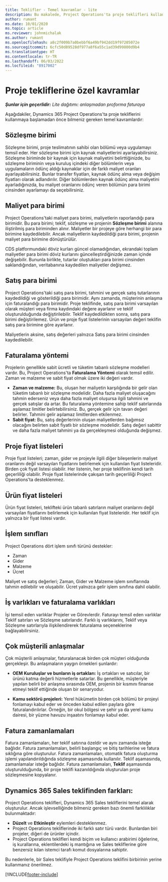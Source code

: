 ```yaml
---
title: Teklifler - Temel kavramlar - lite
description: Bu makalede, Project Operations'ta proje teklifleri kullanma hakkında bilgiler yer almaktadır.
author: rumant
ms.date: 10/01/2020
ms.topic: article
ms.reviewer: johnmichalak
ms.author: rumant
ms.openlocfilehash: a8c2f009b7a0bebbf6a49bf942dd19f97205072e
ms.sourcegitcommit: 6cfc50d89528df977a8f6a55c1ad39d99800d9b4
ms.translationtype: HT
ms.contentlocale: tr-TR
ms.lasthandoff: 06/03/2022
ms.locfileid: "8917002"
---
```

# <a name="concepts-unique-to-project-quotes"></a>Proje tekliflerine özel kavramlar

_**Şunlar için geçerlidir:** Lite dağıtımı: anlaşmadan proforma faturaya_


Aşağıdakiler, Dynamics 365 Project Operations'ta proje tekliflerini kullanmaya başlamadan önce bilmeniz gereken temel kavramlardır:

## <a name="contracting-unit"></a>Sözleşme birimi

Sözleşme birimi, proje teslimatının sahibi olan bölümü veya uygulamayı temsil eder. Her sözleşme birimi için kaynak maliyetlerini ayarlayabilirsiniz. Sözleşme biriminde bir kaynak için kaynak maliyetini belirttiğinizde, bu sözleşme biriminin veya kuruluş içindeki diğer bölümlerin veya uygulamaların ödünç aldığı kaynaklar için de farklı maliyet oranları ayarlayabilirsiniz. Bunlar transfer fiyatları, kaynak ödünç alma veya değişim fiyatları olarak adlandırılır. Diğer bölümlerden kaynak ödünç alma maliyetini ayarladığınızda, bu maliyet oranlarını ödünç veren bölümün para birimi cinsinden ayarlamayı da seçebilirsiniz.

## <a name="cost-currency"></a>Maliyet para birimi

Project Operations'taki maliyet para birimi, maliyetlerin raporlandığı para birimidir. Bu para birimi; teklif, sözleşme ve projenin **Sözleşme birimi** alanına iliştirilmiş para biriminden alınır. Maliyetler bir projeye göre herhangi bir para birimine kaydedilebilir. Ancak maliyetlerin kaydedildiği para birimi, projenin maliyet para birimine dönüştürülür.

CDS platformundaki döviz kurları güncel olamadığından, ekrandaki toplam maliyetler para birimi döviz kurlarını güncelleştirdiğinizde zaman içinde değişebilir. Bununla birlikte, tutarlar oluştukları para birimi cinsinden saklandığından, veritabanına kaydedilen maliyetler değişmez.

## <a name="sales-currency"></a>Satış para birimi

Project Operations'taki satış para birimi, tahmini ve gerçek satış tutarlarının kaydedildiği ve gösterildiği para birimidir. Aynı zamanda, müşterinin anlaşma için faturalandığı para birimidir. Proje teklifinde, satış para birimi varsayılan olarak müşteri veya firma kaydındaki değere ayarlanır ve teklif oluşturulduğunda değiştirilebilir. Teklif kaydedildikten sonra, satış para birimi değiştirilemez. Ürün ve proje fiyat listelerinin varsayılan değeri teklifin satış para birimine göre ayarlanır.

Maliyetlerin aksine, satış değerleri yalnızca Satış para birimi cinsinden kaydedilebilir.

## <a name="billing-method"></a>Faturalama yöntemi

Projelerin genellikle sabit ücretli ve tüketim tabanlı sözleşme modelleri vardır. Bu, Project Operations'ta **Faturalama Yöntemi** olarak temsil edilir. Zaman ve malzeme ve sabit fiyat olmak üzere iki değeri vardır.

- **Zaman ve malzeme:** Bu, oluşan her maliyetin karşılığında bir gelir olan tüketim tabanlı bir sözleşme modelidir. Daha fazla maliyet oluşacağını tahmin ederseniz veya daha fazla maliyet oluşursa ilgili tahmini ve gerçek satışlar da artar. Bu faturalama yöntemine sahip teklif satırlarında aşılamaz limitler belirtebilirsiniz. Bu, gerçek gelir için tavan değeri belirler. Tahmini gelir aşılamaz limitlerden etkilenmez.
- **Sabit fiyat:** Bu, satış değerlerinin oluşan maliyetlerden bağımsız olacağını belirten sabit fiyatlı bir sözleşme modelidir. Satış değeri sabittir ve daha fazla maliyet tahmini ya da gerçekleşmesi olduğunda değişmez.

## <a name="project-price-lists"></a>Proje fiyat listeleri

Proje fiyat listeleri; zaman, gider ve projeyle ilgili diğer bileşenlerin maliyet oranlarını değil varsayılan fiyatlarını belirlemek için kullanılan fiyat listeleridir. Birden çok fiyat listesi olabilir. Her listenin, her proje teklifinin kendi tarih geçerliliği olabilir. Proje fiyat listelerinde çakışan tarih geçerliliği Project Operations'ta desteklenmez.

## <a name="product-price-lists"></a>Ürün fiyat listeleri

Ürün fiyat listeleri, teklifteki ürün tabanlı satırların maliyet oranlarını değil varsayılan fiyatlarını belirlemek için kullanılan fiyat listeleridir. Her teklif için yalnızca bir fiyat listesi vardır.

## <a name="transaction-classes"></a>İşlem sınıfları

Project Operations dört işlem sınıfı türünü destekler:

- Zaman
- Gider
- Malzeme
- Ücret

Maliyet ve satış değerleri; Zaman, Gider ve Malzeme işlem sınıflarında tahmin edilebilir ve oluşabilir. Ücret yalnızca gelir işlem sınıfına dahil olabilir.

## <a name="work-entities-and-billing-entities"></a>İş varlıkları ve faturalama varlıkları

İşi temsil eden varlıklar Projeler ve Görevlerdir. Faturayı temsil eden varlıklar Teklif satırları ve Sözleşme satırlarıdır. Farklı iş varlıklarını, Teklif veya Sözleşme satırlarıyla ilişkilendirerek faturalama seçeneklerine bağlayabilirsiniz.

## <a name="multi-customer-deals"></a>Çok müşterili anlaşmalar

Çok müşterili anlaşmalar, faturalanacak birden çok müşteri olduğunda gerçekleşir. Bu anlaşmaların yaygın örnekleri şunlardır:

- **OEM Kuruluşlar ve bunların iş ortakları:** İş ortakları ve satıcılar, bir ürünü katma değerli hizmetlerle satarlar. Bu genellikle, müşteriyle yapılan belirli bir anlaşma sırasında OEM, projenin bir kısmını finanse etmeyi teklif ettiğinde oluşan bir senaryodur. 

- **Kamu sektörü projeleri:** Yerel hükümetin birden çok bölümü bir projeyi fonlamayı kabul eder ve önceden kabul edilen paylara göre faturalandırılırlar. Örneğin, bir okul bölgesi ve şehir ya da yerel kamu dairesi, bir yüzme havuzu inşaatını fonlamayı kabul eder.

## <a name="invoice-schedules"></a>Fatura zamanlamaları

Fatura zamanlamaları, her teklif satırına özeldir ve aynı zamanda isteğe bağlıdır. Fatura zamanlamaları, belirli başlangıç ve bitiş tarihlerine ve fatura sıklığına göre oluşturulur. Fatura zamanlamaları, otomatik fatura oluşturma işlemi yapılandırıldığında sözleşme aşamasında kullanılır. Teklif aşamasında, zamanlamalar isteğe bağlıdır. Fatura zamanlamaları, **Teklif** aşamasında oluşturulduğunda, bir proje teklifi kazanıldığında oluşturulan proje sözleşmesine kopyalanır.

## <a name="changes-from-dynamics-365-sales-quote"></a>Dynamics 365 Sales teklifinden farkları:

Project Operations teklifleri, Dynamics 365 Sales tekliflerini temel alarak oluşturulur. Ancak işlevselliğinde bilmeniz gereken bazı önemli farklılıklar bulunmaktadır:

- **Düzelt** ve **Etkinleştir** eylemleri desteklenmez.
- Project Operations tekliflerinde iki farklı satır türü vardır. Bunlardan biri projeler, diğeri de ürünler içindir.
- Project Operations teklifleri kendi biçim ve kullanıcı arabirimi öğelerine, iş kurallarına, eklentilerdeki iş mantığına ve Sales tekliflerine göre benzersiz kılan istemci tarafı komut dosyalarına sahiptir.

Bu nedenlerle, bir Sales teklifiyle Project Operations teklifini birbirinin yerine kullanmanız önerilmez.


[!INCLUDE[footer-include](../../includes/footer-banner.md)]
